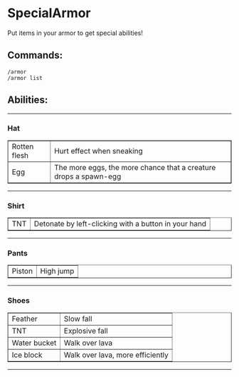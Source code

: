 SpecialArmor
============

Put items in your armor to get special abilities!

Commands:
---------
    /armor 
    /armor list

Abilities:
----------
---
### Hat

<table border="1">
    <tr>
        <td>Rotten flesh</td>
        <td>Hurt effect when sneaking</td>
    </tr>
    <tr>
        <td>Egg</td>
        <td>The more eggs, the more chance that a creature drops a spawn-egg</td>
    </tr>
</table>

---
### Shirt

<table border="1">
    <tr>
        <td>TNT</td>
        <td>Detonate by left-clicking with a button in your hand</td>
    </tr>
</table>

---
### Pants

<table border="1">
    <tr>
        <td>Piston</td>
        <td>High jump</td>
    </tr>
</table>

---
### Shoes

<table border="1">
    <tr>
        <td>Feather</td>
        <td>Slow fall</td>
    </tr>
    <tr>
        <td>TNT</td>
        <td>Explosive fall</td>
    </tr>
    <tr>
        <td>Water bucket</td>
        <td>Walk over lava</td>
    </tr>
    <tr>
        <td>Ice block</td>
        <td>Walk over lava, more efficiently</td>
    </tr>
</table>

---